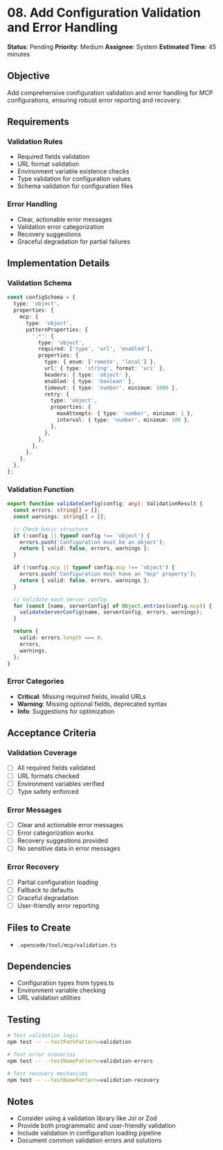 # 08. Add Configuration Validation and Error Handling

**Status**: Pending
**Priority**: Medium
**Assignee**: System
**Estimated Time**: 45 minutes

## Objective

Add comprehensive configuration validation and error handling for MCP configurations, ensuring robust error reporting and recovery.

## Requirements

### Validation Rules

- Required fields validation
- URL format validation
- Environment variable existence checks
- Type validation for configuration values
- Schema validation for configuration files

### Error Handling

- Clear, actionable error messages
- Validation error categorization
- Recovery suggestions
- Graceful degradation for partial failures

## Implementation Details

### Validation Schema

```typescript
const configSchema = {
  type: 'object',
  properties: {
    mcp: {
      type: 'object',
      patternProperties: {
        '.*': {
          type: 'object',
          required: ['type', 'url', 'enabled'],
          properties: {
            type: { enum: ['remote', 'local'] },
            url: { type: 'string', format: 'uri' },
            headers: { type: 'object' },
            enabled: { type: 'boolean' },
            timeout: { type: 'number', minimum: 1000 },
            retry: {
              type: 'object',
              properties: {
                maxAttempts: { type: 'number', minimum: 1 },
                interval: { type: 'number', minimum: 100 },
              },
            },
          },
        },
      },
    },
  },
};
```

### Validation Function

```typescript
export function validateConfig(config: any): ValidationResult {
  const errors: string[] = [];
  const warnings: string[] = [];

  // Check basic structure
  if (!config || typeof config !== 'object') {
    errors.push('Configuration must be an object');
    return { valid: false, errors, warnings };
  }

  if (!config.mcp || typeof config.mcp !== 'object') {
    errors.push('Configuration must have an "mcp" property');
    return { valid: false, errors, warnings };
  }

  // Validate each server config
  for (const [name, serverConfig] of Object.entries(config.mcp)) {
    validateServerConfig(name, serverConfig, errors, warnings);
  }

  return {
    valid: errors.length === 0,
    errors,
    warnings,
  };
}
```

### Error Categories

- **Critical**: Missing required fields, invalid URLs
- **Warning**: Missing optional fields, deprecated syntax
- **Info**: Suggestions for optimization

## Acceptance Criteria

### Validation Coverage

- [ ] All required fields validated
- [ ] URL formats checked
- [ ] Environment variables verified
- [ ] Type safety enforced

### Error Messages

- [ ] Clear and actionable error messages
- [ ] Error categorization works
- [ ] Recovery suggestions provided
- [ ] No sensitive data in error messages

### Error Recovery

- [ ] Partial configuration loading
- [ ] Fallback to defaults
- [ ] Graceful degradation
- [ ] User-friendly error reporting

## Files to Create

- `.opencode/tool/mcp/validation.ts`

## Dependencies

- Configuration types from types.ts
- Environment variable checking
- URL validation utilities

## Testing

```bash
# Test validation logic
npm test -- --testPathPattern=validation

# Test error scenarios
npm test -- --testNamePattern=validation-errors

# Test recovery mechanisms
npm test -- --testNamePattern=validation-recovery
```

## Notes

- Consider using a validation library like Joi or Zod
- Provide both programmatic and user-friendly validation
- Include validation in configuration loading pipeline
- Document common validation errors and solutions
